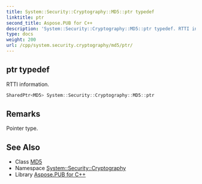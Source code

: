 ```yaml
---
title: System::Security::Cryptography::MD5::ptr typedef
linktitle: ptr
second_title: Aspose.PUB for C++
description: 'System::Security::Cryptography::MD5::ptr typedef. RTTI information in C++.'
type: docs
weight: 200
url: /cpp/system.security.cryptography/md5/ptr/
---
```

## ptr typedef


RTTI information.

```cpp
SharedPtr<MD5> System::Security::Cryptography::MD5::ptr
```

## Remarks


Pointer type. 
## See Also

* Class [MD5](../)
* Namespace [System::Security::Cryptography](../../)
* Library [Aspose.PUB for C++](../../../)
